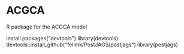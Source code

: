 # ACGCA
R package for the ACGCA model

install.packages("devtools")
library(devtools)
devtools::install_github("fellmk/PostJAGS/postjags")
library(postjags)

